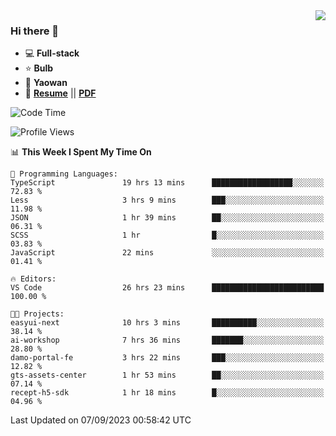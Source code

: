 <img align="right" src="https://github-readme-stats.vercel.app/api?username=LolipopJ&show_icons=true&count_private=true&hide_title=true&include_all_commits=true&theme=vue">

### Hi there 👋

- :computer: **Full-stack**
- :star: **Bulb**
- :pill: **Yaowan**
- :milky_way: [**Resume**](https://lolipopj.github.io/resume/) || [**PDF**](https://cdn.jsdelivr.net/gh/lolipopj/resume/export/resume-en.pdf)

<!--START_SECTION:waka-->
![Code Time](http://img.shields.io/badge/Code%20Time-1%2C609%20hrs%2051%20mins-blue)

![Profile Views](http://img.shields.io/badge/Profile%20Views-0-blue)

📊 **This Week I Spent My Time On** 

```text
💬 Programming Languages: 
TypeScript               19 hrs 13 mins      ██████████████████░░░░░░░   72.83 % 
Less                     3 hrs 9 mins        ███░░░░░░░░░░░░░░░░░░░░░░   11.98 % 
JSON                     1 hr 39 mins        ██░░░░░░░░░░░░░░░░░░░░░░░   06.31 % 
SCSS                     1 hr                █░░░░░░░░░░░░░░░░░░░░░░░░   03.83 % 
JavaScript               22 mins             ░░░░░░░░░░░░░░░░░░░░░░░░░   01.41 % 

🔥 Editors: 
VS Code                  26 hrs 23 mins      █████████████████████████   100.00 % 

🐱‍💻 Projects: 
easyui-next              10 hrs 3 mins       ██████████░░░░░░░░░░░░░░░   38.14 % 
ai-workshop              7 hrs 36 mins       ███████░░░░░░░░░░░░░░░░░░   28.80 % 
damo-portal-fe           3 hrs 22 mins       ███░░░░░░░░░░░░░░░░░░░░░░   12.82 % 
gts-assets-center        1 hr 53 mins        ██░░░░░░░░░░░░░░░░░░░░░░░   07.14 % 
recept-h5-sdk            1 hr 18 mins        █░░░░░░░░░░░░░░░░░░░░░░░░   04.96 % 
```


 Last Updated on 07/09/2023 00:58:42 UTC
<!--END_SECTION:waka-->
